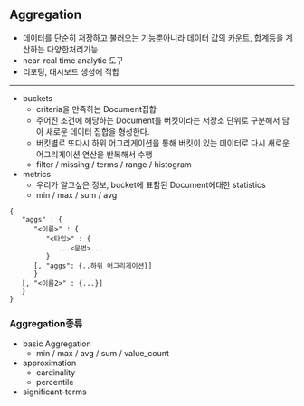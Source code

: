 ## Aggregation
- 데이터를 단순히 저장하고 불러오는 기능뿐아니라 데이터 값의 카운트, 합계등을 계산하는 다양한처리기능
- near-real time analytic 도구
- 리포팅, 대시보드 생성에 적합
---
- buckets
   - criteria을 만족하는 Document집합
   - 주어진 조건에 해당하는 Document를 버킷이라는 저장소 단위로 구분해서 담아 새로운 데이터 집합을 형성한다.
   - 버킷별로 또다시 하위 어그리게이션을 통해 버킷이 있는 데이터로 다시 새로운 어그리게이션 연산을 반복해서 수행
   - filter / missing / terms / range / histogram
- metrics
   - 우리가 알고싶은 정보, bucket에 표함된 Document에대한 statistics
   - min / max / sum / avg

```
{
   "aggs" : {
      "<이름>" : {
         "<타입>" : {
            ...<문법>...
         }
      [, "aggs": {..하위 어그리게이션}]
      }
   [, "<이름2>" : {...}]
   }
}
```
### Aggregation종류
- basic Aggregation
   - min / max / avg / sum / value_count
- approximation
   - cardinality
   - percentile
- significant-terms
